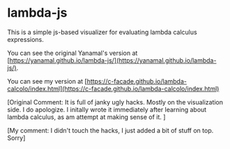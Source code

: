 # lambda-js

This is a simple js-based visualizer for evaluating lambda calculus expressions. 

You can see the original Yanamal's version at [https://yanamal.github.io/lambda-js/](https://yanamal.github.io/lambda-js/).

You can see my version at [https://c-facade.github.io/lambda-calcolo/index.html](https://c-facade.github.io/lambda-calcolo/index.html)

[Original Comment: It is full of janky ugly hacks. Mostly on the visualization side. I do apologize. I initally wrote it immediately after learning about lambda calculus, as am attempt at making sense of it. ]

[My comment: I didn't touch the hacks, I just added a bit of stuff on top. Sorry]
